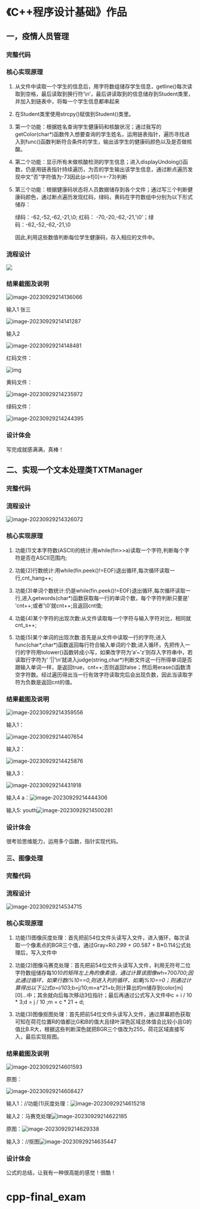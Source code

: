 # 《C++程序设计基础》作品

## 一，疫情人员管理

### 完整代码

### 核心实现原理

1. 从文件中读取一个学生的信息后，用字符数组储存学生信息，getline()每次读取到空格，最后读取到换行符‘\n’，最后讲读取到的信息储存到Student类里，并加入到链表中，将每一个学生信息都串起来

2. 在Student类里使用strcpy()赋值到Student()类里。

3. 第一个功能：根据姓名查询学生健康码和核酸状况；通过我写的getColor(char*)函数传入想要查询的学生姓名，运用链表指针，遍历寻找进入到func()函数判断符合条件的学生，输出该学生的健康码颜色以及是否做核酸。

4. 第二个功能：显示所有未做核酸检测的学生信息；进入displayUndoing()函数，仍是用链表指针持续遍历，为否的学生输出该学生信息，通过断点遍历发现中文“否”字符值为-73因此(p->f[0]==-73)判断

5. 第三个功能：根据健康码状态将人员数据储存到各个文件；通过写三个判断健康码颜色，通过断点遍历发现红码，绿码，黄码在字符数组中分别为以下形式储存：

   绿码：-62,-52,-62,-21,\0; 红码： -70,-20,-62,-21,'\0'；绿码：-62,-52,-62,-21,\0

   因此,利用这些数值判断每位学生健康码，存入相应的文件中。



### 流程设计

![](images\1.png)



### 结果截图及说明

![image-20230929214136066](images\2.png)

输入1 张三

![image-20230929214141287](images\3.png)

输入2

![image-20230929214148481](images\4.png)

红码文件：

![img](images\5.png)

黄码文件：

![image-20230929214235972](images\6.png)

绿码文件：

![image-20230929214244395](images\7.png)

### 设计体会

写完成就感满满，真棒！

## 二、实现一个文本处理类TXTManager

### 完整代码

### 流程设计

![image-20230929214326072](images\8.png)

### 核心实现原理

1. 功能(1)文本字符数(ASCII)的统计:用while(fin>>a)读取一个字符,判断每个字符是否在ASCII范围内;

2. 功能(2)行数统计:用while(fin.peek()!=EOF)退出循环,每次循环读取一行,cnt_hang++;

3. 功能(3)单词个数统计:仍是while(fin.peek()!=EOF)退出循环,每次循环读取一行,进入getwords(char*)函数获取每一行的单词个数，每个字符判断只要是’ ’cnt++;或者’\0’就cnt++;且返回cnt值;

4. 功能(4)某个字符的出现次数:从文件读取每一个字符与输入字符对比，相同就cnt_s++;

5. 功能(5)某个单词的出现次数:首先是从文件中读取一行的字符;进入func(char*,char*)函数返回每行符合输入单词的个数;进入循环，先把传入一行的字符用tolower()函数转成小写，如果改字符为’a’~’z’则存入字符串中，若读取行字符为’ ’||’\n’就进入judge(string,char*)判断文件这一行所得单词是否跟输入单词一样，是返回true，cnt++;否则返回false；然后用erase()函数清空字符数。经过遍历得出当一行有效字符读取完后会出现负数，因此当读取字符为负数是返回cnt的值。

### 结果截图及说明

![image-20230929214359556](images\9.png)

输入1：

![image-20230929214407654](images\10.png)

输入2：

![image-20230929214425876](images\11.png)

输入3：

![image-20230929214431918](images\12.png)

输入4 a：![image-20230929214444306](images\13.png)

输入5: youth![image-20230929214500281](images\14.png)

### 设计体会

很考验思维能力，运用多个函数，指针实现代码。

### 三、图像处理

### 完整代码

### 流程设计

![image-20230929214534715](images\15.png)

### 核心实现原理

1. 功能(1)图像灰度处理：首先把前54位文件头读写入文件，进入循环，每次读取一个像素点的BGR三个值，通过Gray=R*0.299 + G*0.587 + B*0.114公式处理后，写入文件中

2. 功能(2)图像马赛克处理：首先把前54位文件头读写入文件，利用无符号二位字符数组储存每10*10的矩阵左上角的像素值，通过计算该图像w*h=700*700;因此通过循环，如果行数i%10==0,则进入列的循环，如果j%10==0；则通过计算得出以下公式a=i/10*3;b=j/10;m=a*21+b;则计算出的m储存到color[m][0]…中；其余就向后每次移动3位指针；最后再通过公式写入文件中c = i / 10 * 3;d = j / 10 ;m = c * 21 + d;

3. 功能(3)图像抠图处理：首先把前54位文件头读写入文件，通过屏幕颜色获取可知在荷花位置R的值都比G和B的值大且绿叶深色区域总体值会比较小且G的值比B.R大，根据这些判断深色就把BGR三个值改为255，荷花区域直接写入，最后实现抠图。

### 结果截图及说明

![image-20230929214601593](images\16.png)

原图：

![image-20230929214608427](images\17.png)

输入1：//功能(1)灰度处理：![image-20230929214615218](images\18.png)

输入2：马赛克处理![image-20230929214622185](images\19.png)

原图：![image-20230929214629338](E:\Study\s-Freshman\Grade_One\Finalc++\images\20.png)

输入3：//抠图![image-20230929214635447](images\21.png)

### 设计体会 

公式的总结，让我有一种很高能的感觉！很酷！







# cpp-final_exam
